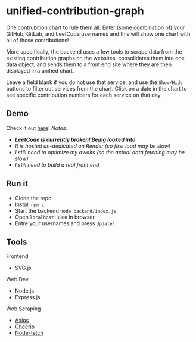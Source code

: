 # unified-contribution-graph
One contrubition chart to rule them all. Enter (some combination of) your GitHub, GitLab, and LeetCode usernames and this will show one chart with all of those contributions!

More specifically, the backend uses a few tools to scrape data from the existing contribution graphs on the websites, consolidates them into one data object, and sends them to a front end site where they are then displayed in a unified chart.

Leave a field blank if you do not use that service, and use the `Show/Hide` buttons to filter out services from the chart. Click on a date in the chart to see specific contribution numbers for each service on that day. 

## Demo
Check it out [here](https://unified-contribution-graph.onrender.com/)!
*Notes:*
- ***LeetCode is currently broken! Being looked into***
- *It is hosted un-dedicated on Render (so first load may be slow)*
- *I still need to optimize my awaits (so the actual data fetching may be slow)*
- *I still need to build a real front end*

## Run it
- Clone the repo
- Install `npm i`
- Start the backend `node backend/index.js`
- Open `localhost:3000` in browser
- Entre your usernames and press `Update`!

## Tools
Frontend
- SVG.js

Web Dev
- Node.js
- Express.js

Web Scraping
- [Axios](https://www.npmjs.com/package/axios)
- [Cheerio](https://www.npmjs.com/package/cheerio)
- [Node-fetch](https://www.npmjs.com/package/node-fetch)